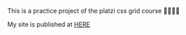 This is a practice project of the platzi css grid course 💚💚💚💚

My site is published at [HERE](https://iamdiegoskr.github.io/CssGridMovies/ "HERE")